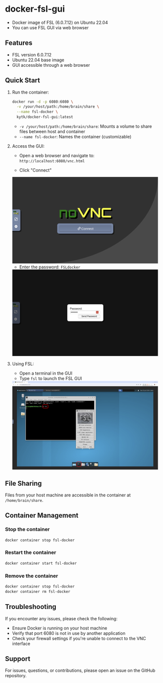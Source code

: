 # docker-fsl-gui

- Docker image of FSL (6.0.7.12) on Ubuntu 22.04
- You can use FSL GUI via web browser

## Features

- FSL version 6.0.7.12
- Ubuntu 22.04 base image
- GUI accessible through a web browser

## Quick Start

1. Run the container:
   ```bash
   docker run -d -p 6080:6080 \
     -v /your/host/path:/home/brain/share \
     --name fsl-docker \
     kytk/docker-fsl-gui:latest
   ```
   - `-v /your/host/path:/home/brain/share`: Mounts a volume to share files between host and container
   - `--name fsl-docker`: Names the container (customizable)

2. Access the GUI:
   - Open a web browser and navigate to: `http://localhost:6080/vnc.html`

   - Click "Connect"
    <img src="https://github.com/kytk/docker-fsl-gui/blob/main/img/novnc1.png">

   - Enter the password: `FSLdocker`
    <img src="https://github.com/kytk/docker-fsl-gui/blob/main/img/novnc2.png">

3. Using FSL:
   - Open a terminal in the GUI
   - Type `fsl` to launch the FSL GUI
    <img src="https://github.com/kytk/docker-fsl-gui/blob/main/img/novnc4.png">


## File Sharing

Files from your host machine are accessible in the container at `/home/brain/share`.

## Container Management

### Stop the container
```bash
docker container stop fsl-docker
```

### Restart the container
```bash
docker container start fsl-docker
```

### Remove the container
```bash
docker container stop fsl-docker
docker container rm fsl-docker
```

## Troubleshooting

If you encounter any issues, please check the following:
- Ensure Docker is running on your host machine
- Verify that port 6080 is not in use by another application
- Check your firewall settings if you're unable to connect to the VNC interface

## Support

For issues, questions, or contributions, please open an issue on the GitHub repository.



